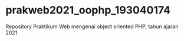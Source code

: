 # prakweb2021_oophp_193040174
Repository Praktikum Web mengenai object oriented PHP, tahun ajaran 2021
